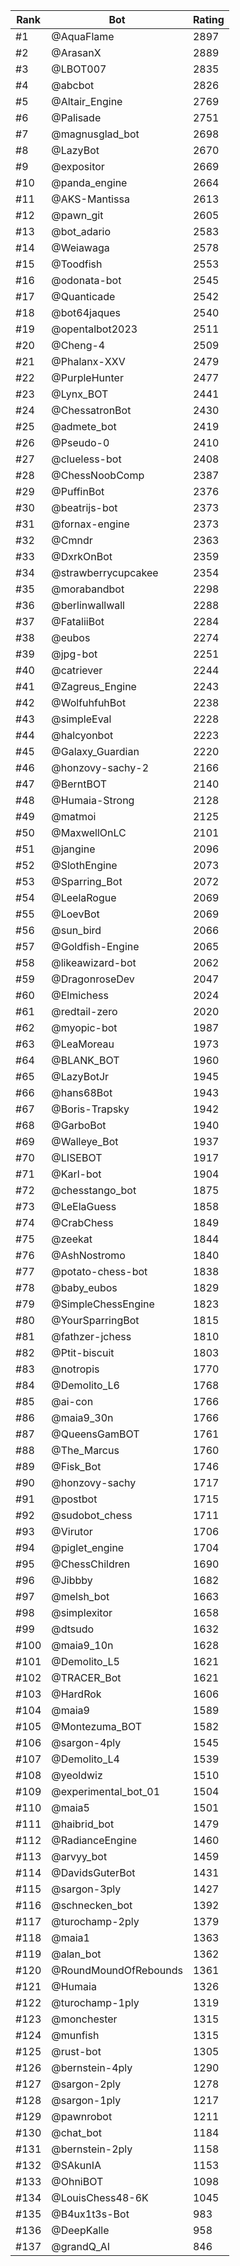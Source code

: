Rank|Bot|Rating
---|---|---
#1|@AquaFlame|2897
#2|@ArasanX|2889
#3|@LBOT007|2835
#4|@abcbot|2826
#5|@Altair_Engine|2769
#6|@Palisade|2751
#7|@magnusglad_bot|2698
#8|@LazyBot|2670
#9|@expositor|2669
#10|@panda_engine|2664
#11|@AKS-Mantissa|2613
#12|@pawn_git|2605
#13|@bot_adario|2583
#14|@Weiawaga|2578
#15|@Toodfish|2553
#16|@odonata-bot|2545
#17|@Quanticade|2542
#18|@bot64jaques|2540
#19|@opentalbot2023|2511
#20|@Cheng-4|2509
#21|@Phalanx-XXV|2479
#22|@PurpleHunter|2477
#23|@Lynx_BOT|2441
#24|@ChessatronBot|2430
#25|@admete_bot|2419
#26|@Pseudo-0|2410
#27|@clueless-bot|2408
#28|@ChessNoobComp|2387
#29|@PuffinBot|2376
#30|@beatrijs-bot|2373
#31|@fornax-engine|2373
#32|@Cmndr|2363
#33|@DxrkOnBot|2359
#34|@strawberrycupcakee|2354
#35|@morabandbot|2298
#36|@berlinwallwall|2288
#37|@FataliiBot|2284
#38|@eubos|2274
#39|@jpg-bot|2251
#40|@catriever|2244
#41|@Zagreus_Engine|2243
#42|@WolfuhfuhBot|2238
#43|@simpleEval|2228
#44|@halcyonbot|2223
#45|@Galaxy_Guardian|2220
#46|@honzovy-sachy-2|2166
#47|@BerntBOT|2140
#48|@Humaia-Strong|2128
#49|@matmoi|2125
#50|@MaxwellOnLC|2101
#51|@jangine|2096
#52|@SlothEngine|2073
#53|@Sparring_Bot|2072
#54|@LeelaRogue|2069
#55|@LoevBot|2069
#56|@sun_bird|2066
#57|@Goldfish-Engine|2065
#58|@likeawizard-bot|2062
#59|@DragonroseDev|2047
#60|@Elmichess|2024
#61|@redtail-zero|2020
#62|@myopic-bot|1987
#63|@LeaMoreau|1973
#64|@BLANK_BOT|1960
#65|@LazyBotJr|1945
#66|@hans68Bot|1943
#67|@Boris-Trapsky|1942
#68|@GarboBot|1940
#69|@Walleye_Bot|1937
#70|@LISEBOT|1917
#71|@Karl-bot|1904
#72|@chesstango_bot|1875
#73|@LeElaGuess|1858
#74|@CrabChess|1849
#75|@zeekat|1844
#76|@AshNostromo|1840
#77|@potato-chess-bot|1838
#78|@baby_eubos|1829
#79|@SimpleChessEngine|1823
#80|@YourSparringBot|1815
#81|@fathzer-jchess|1810
#82|@Ptit-biscuit|1803
#83|@notropis|1770
#84|@Demolito_L6|1768
#85|@ai-con|1766
#86|@maia9_30n|1766
#87|@QueensGamBOT|1761
#88|@The_Marcus|1760
#89|@Fisk_Bot|1746
#90|@honzovy-sachy|1717
#91|@postbot|1715
#92|@sudobot_chess|1711
#93|@Virutor|1706
#94|@piglet_engine|1704
#95|@ChessChildren|1690
#96|@Jibbby|1682
#97|@melsh_bot|1663
#98|@simplexitor|1658
#99|@dtsudo|1632
#100|@maia9_10n|1628
#101|@Demolito_L5|1621
#102|@TRACER_Bot|1621
#103|@HardRok|1606
#104|@maia9|1589
#105|@Montezuma_BOT|1582
#106|@sargon-4ply|1545
#107|@Demolito_L4|1539
#108|@yeoldwiz|1510
#109|@experimental_bot_01|1504
#110|@maia5|1501
#111|@haibrid_bot|1479
#112|@RadianceEngine|1460
#113|@arvyy_bot|1459
#114|@DavidsGuterBot|1431
#115|@sargon-3ply|1427
#116|@schnecken_bot|1392
#117|@turochamp-2ply|1379
#118|@maia1|1363
#119|@alan_bot|1362
#120|@RoundMoundOfRebounds|1361
#121|@Humaia|1326
#122|@turochamp-1ply|1319
#123|@monchester|1315
#124|@munfish|1315
#125|@rust-bot|1305
#126|@bernstein-4ply|1290
#127|@sargon-2ply|1278
#128|@sargon-1ply|1217
#129|@pawnrobot|1211
#130|@chat_bot|1184
#131|@bernstein-2ply|1158
#132|@SAkunIA|1153
#133|@OhniBOT|1098
#134|@LouisChess48-6K|1045
#135|@B4ux1t3s-Bot|983
#136|@DeepKalle|958
#137|@grandQ_AI|846
